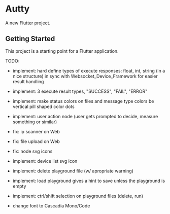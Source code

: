 # Autty

A new Flutter project.

## Getting Started

This project is a starting point for a Flutter application.

TODO:
- implement: hard define types of execute responses: float, int, string (in a nice structure) in sync with Websocket_Device_Framework for easier result handling
- implement: 3 execute result types, "SUCCESS", "FAIL", "ERROR"

- implement: make status colors on files and message type colors be vertical pill shaped color dots
- implement: user action node (user gets prompted to decide, measure something or similar)

- fix: ip scanner on Web
- fix: file upload on Web
- fix: node svg icons

- implement: device list svg icon
- implement: delete playground file (w/ apropriate warning)
- implement: load playground gives a hint to save unless the playground is empty
- implement: ctrl/shift selection on playground files (delete, run)

- change font to Cascadia Mono/Code